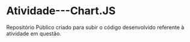 # Atividade---Chart.JS
Repositório Público criado para subir o código desenvolvido referente à atividade em questão.

